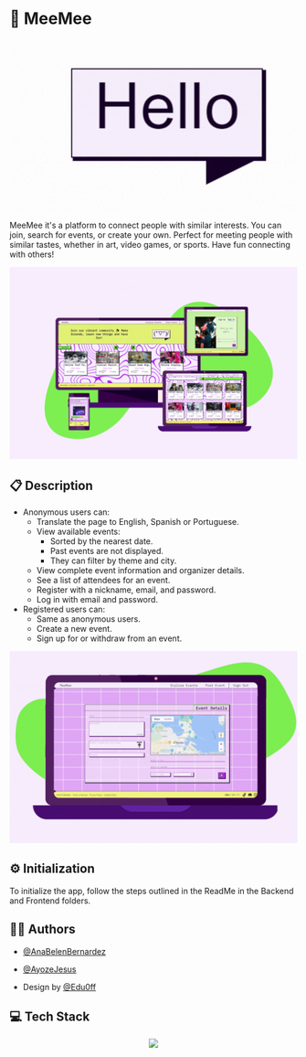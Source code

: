 # 💬 MeeMee

<div align="center">
  <img src="https://github.com/AnaBelenBernardez/MeeMee/raw/main/assets/hello.gif" alt="Hello">
</div>

MeeMee it's a platform to connect people with similar interests. You can join, search for events, or create your own. Perfect for meeting people with similar tastes, whether in art, video games, or sports. Have fun connecting with others!

<div align="center">
  <img src="https://raw.githubusercontent.com/AnaBelenBernardez/MeeMee/main/assets/MeeMee.png" alt="MeeMee-MockUp">
</div>

## 📋 Description

- Anonymous users can:
  - Translate the page to English, Spanish or Portuguese.
  - View available events:
    - Sorted by the nearest date.
    - Past events are not displayed.
    - They can filter by theme and city.
  - View complete event information and organizer details.
  - See a list of attendees for an event.
  - Register with a nickname, email, and password.
  - Log in with email and password.
- Registered users can:
  - Same as anonymous users.
  - Create a new event.
  - Sign up for or withdraw from an event.

<div align="center">
  <img src="https://raw.githubusercontent.com/AnaBelenBernardez/MeeMee/main/assets/MeeMeeTranslate.gif" alt="MeeMee-Translate">
</div>

## ⚙ Initialization

To initialize the app, follow the steps outlined in the ReadMe in the Backend and Frontend folders.

## 👩‍💻 Authors

- [@AnaBelenBernardez](https://github.com/AnaBelenBernardez)
- [@AyozeJesus](https://github.com/AyozeJesus)

- Design by [@Edu0ff](https://github.com/Edu0ff)

## 💻 Tech Stack

<p align="center">
    <img src="https://skillicons.dev/icons?i=figma,ps,js,html,css,mysql,nodejs,postman,react,github,git,vscode&theme=light" />
</p>
